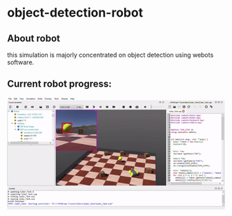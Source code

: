 # object-detection-robot
## About robot
 this simulation is majorly concentrated on object detection using webots software. 
 
 ## Current robot progress:
![](robot.gif)
